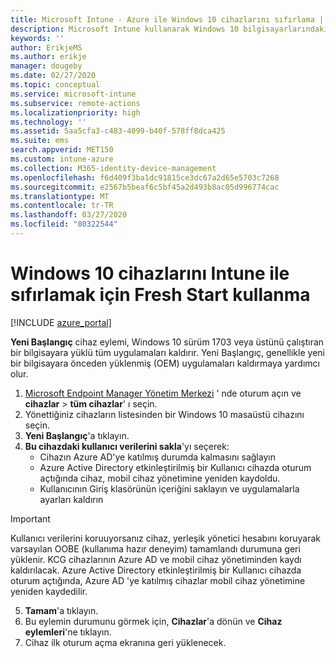 ```yaml
---
title: Microsoft Intune - Azure ile Windows 10 cihazlarını sıfırlama | Microsoft Docs
description: Microsoft Intune kullanarak Windows 10 bilgisayarlarındaki uygulamaları silmek veya kaldırmak için Yeni Başlangıç'ı kullanın.
keywords: ''
author: ErikjeMS
ms.author: erikje
manager: dougeby
ms.date: 02/27/2020
ms.topic: conceptual
ms.service: microsoft-intune
ms.subservice: remote-actions
ms.localizationpriority: high
ms.technology: ''
ms.assetid: 5aa5cfa3-c483-4099-b40f-578ff8dca425
ms.suite: ems
search.appverid: MET150
ms.custom: intune-azure
ms.collection: M365-identity-device-management
ms.openlocfilehash: f6d409f3ba1dc91815ce3dc67a2d65e5703c7268
ms.sourcegitcommit: e2567b5beaf6c5bf45a2d493b8ac05d996774cac
ms.translationtype: MT
ms.contentlocale: tr-TR
ms.lasthandoff: 03/27/2020
ms.locfileid: "80322544"
---
```

# <a name="use-fresh-start-to-reset-windows-10-devices-with-intune"></a>Windows 10 cihazlarını Intune ile sıfırlamak için Fresh Start kullanma


[!INCLUDE [azure_portal](../includes/azure_portal.md)]

**Yeni Başlangıç** cihaz eylemi, Windows 10 sürüm 1703 veya üstünü çalıştıran bir bilgisayara yüklü tüm uygulamaları kaldırır. Yeni Başlangıç, genellikle yeni bir bilgisayara önceden yüklenmiş (OEM) uygulamaları kaldırmaya yardımcı olur. 

1. [Microsoft Endpoint Manager Yönetim Merkezi](https://go.microsoft.com/fwlink/?linkid=2109431) ' nde oturum açın ve **cihazlar** > **tüm cihazlar**' ı seçin.
2. Yönettiğiniz cihazların listesinden bir Windows 10 masaüstü cihazını seçin.
3. **Yeni Başlangıç**'a tıklayın. 
4. **Bu cihazdaki kullanıcı verilerini sakla**'yı seçerek:
   * Cihazın Azure AD'ye katılmış durumda kalmasını sağlayın
   * Azure Active Directory etkinleştirilmiş bir Kullanıcı cihazda oturum açtığında cihaz, mobil cihaz yönetimine yeniden kaydoldu.
   * Kullanıcının Giriş klasörünün içeriğini saklayın ve uygulamalarla ayarları kaldırın

  > [!IMPORTANT]
 > Kullanıcı verilerini koruuyorsanız cihaz, yerleşik yönetici hesabını koruyarak varsayılan OOBE (kullanıma hazır deneyim) tamamlandı durumuna geri yüklenir.
 > KCG cihazlarının Azure AD ve mobil cihaz yönetiminden kaydı kaldırılacak.
 > Azure Active Directory etkinleştirilmiş bir Kullanıcı cihazda oturum açtığında, Azure AD 'ye katılmış cihazlar mobil cihaz yönetimine yeniden kaydedilir.
 
5. **Tamam**'a tıklayın.   
6. Bu eylemin durumunu görmek için, **Cihazlar**'a dönün ve **Cihaz eylemleri**'ne tıklayın.  
7. Cihaz ilk oturum açma ekranına geri yüklenecek.

